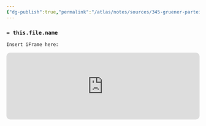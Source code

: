 ```yaml
---
{"dg-publish":true,"permalink":"/atlas/notes/sources/345-gruener-parteitag-im-spagat/","tags":["class/sourceNote","🛜Podcast"],"noteIcon":""}
---
```


### `= this.file.name` 
`Insert iFrame here:`
<iframe allow="autoplay *; encrypted-media *; fullscreen *; clipboard-write" frameborder="0" height="175" style="width:100%;max-width:660px;overflow:hidden;border-radius:10px;" sandbox="allow-forms allow-popups allow-same-origin allow-scripts allow-storage-access-by-user-activation allow-top-navigation-by-user-activation" src="https://embed.podcasts.apple.com/de/podcast/folge-345-gr%C3%BCner-parteitag-im-spagat/id1273088485?i=1000636679461"></iframe>




